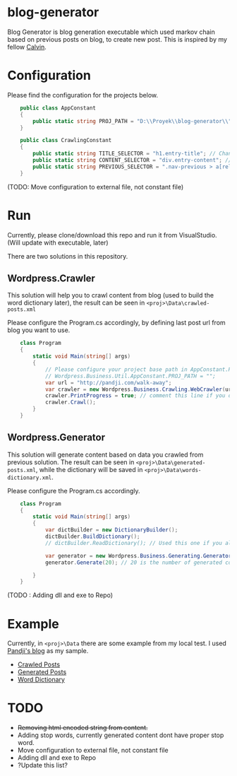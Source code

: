 # blog-generator
Blog Generator is blog generation executable which used markov chain based on previous posts on blog, to create new post. This is inspired by my fellow [Calvin](https://github.com/calvinsadewa/poem_generator).

# Configuration

Please find the configuration for the projects below.
```C#
    public class AppConstant
    {
        public static string PROJ_PATH = "D:\\Proyek\\blog-generator\\"; // Change it to your project location (ending with\\) 
    }

    public class CrawlingConstant
    {
        public static string TITLE_SELECTOR = "h1.entry-title"; // Change it to the selector of html element contained title
        public static string CONTENT_SELECTOR = "div.entry-content"; // Change it to the selector of html element contained main content
        public static string PREVIOUS_SELECTOR = ".nav-previous > a[rel=\"prev\"]"; // Change it to the selector of html element contained previous post
    }
```
(TODO: Move configuration to external file, not constant file)

# Run
Currently, please clone/download this repo and run it from VisualStudio. (Will update with executable, later)

There are two solutions in this repository.

## Wordpress.Crawler
This solution will help you to crawl content from blog (used to build the word dictionary later), the result can be seen in `<proj>\Data\crawled-posts.xml`

Please configure the Program.cs accordingly, by defining last post url from blog you want to use.
```C#
    class Program
    {
        static void Main(string[] args)
        {
            // Please configure your project base path in AppConstant.PROJ_PATH, uncomment below config
            // Wordpress.Business.Util.AppConstant.PROJ_PATH = "";
            var url = "http://pandji.com/walk-away";
            var crawler = new Wordpress.Business.Crawling.WebCrawler(url); // you can define crawled limit by adding second parameter in this constructor, if not defined, the default limit is 100
            crawler.PrintProgress = true; // comment this line if you dont want to print the progress
            crawler.Crawl();
        }
    }

```

## Wordpress.Generator
This solution will generate content based on data you crawled from previous solution. The result can be seen in `<proj>\Data\generated-posts.xml`, while the dictionary will be saved in `<proj>\Data\words-dictionary.xml`.

Please configure the Program.cs accordingly.
```C#
    class Program
    {
        static void Main(string[] args)
        {
            var dictBuilder = new DictionaryBuilder();
            dictBuilder.BuildDictionary();
            // dictBuilder.ReadDictionary(); // Used this one if you already build the dictionary, which you can check in GeneratingConstant.DICT_PATH xml

            var generator = new Wordpress.Business.Generating.Generator(dictBuilder.Dictionary); // you can set the content size by adding param in this constructor, currently the default content size is 200 word.
            generator.Generate(20); // 20 is the number of generated content

        }
    }
```
(TODO : Adding dll and exe to Repo)

# Example
Currently, in `<proj>\Data` there are some example from my local test. I used [Pandji's blog](http://pandji.com) as my sample. 
- [Crawled Posts](Data/crawled-posts.example.xml)
- [Generated Posts](Data/generated-posts.example.xml)
- [Word Dictionary](Data/words-dictionary.example.xml)

# TODO
- ~~Removing html encoded string from content.~~
- Adding stop words, currently generated content dont have proper stop word.
- Move configuration to external file, not constant file
- Adding dll and exe to Repo
- ?Update this list?
